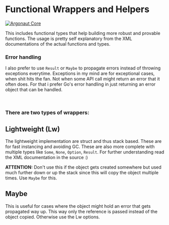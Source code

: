 # Functional Wrappers and Helpers
<a href="https://www.nuget.org/packages/ArgonautCore">
    <img alt="Argonaut Core" src="https://img.shields.io/nuget/vpre/ArgonautCore.svg?maxAge=2592000?style=plastic">
</a>

This includes functional types that help building more robust and provable functions. The usage is pretty
self explanatory from the XML documentations of the actual functions and types.

### Error handling
I also prefer to use `Result` or `Maybe` to propagate errors instead of throwing exceptions everytime. Exceptions in my mind are for exceptional cases, when shit hits the fan. Not when some API call might return an error that it often does. For that i prefer Go's error handling in just returning an error object that can be handled. 

<br>

### There are two types of wrappers:

## Lightweight (Lw)
The lightweight implementation are struct and thus stack based. These are for fast instancing and avoiding GC. These are also more complete with multiple types like `Some`, `None`, `Option`, `Result`. 
For further understanding read the XML documentation in the source :)

**ATTENTION:** Don't use this if the object gets created somewhere but used much further down or up the stack since this will copy the object multiple times. Use `Maybe` for this.

## Maybe
This is useful for cases where the object might hold an error that gets propagated way up. This way only the reference is passed instead of the object copied. Otherwise use the Lw options.
